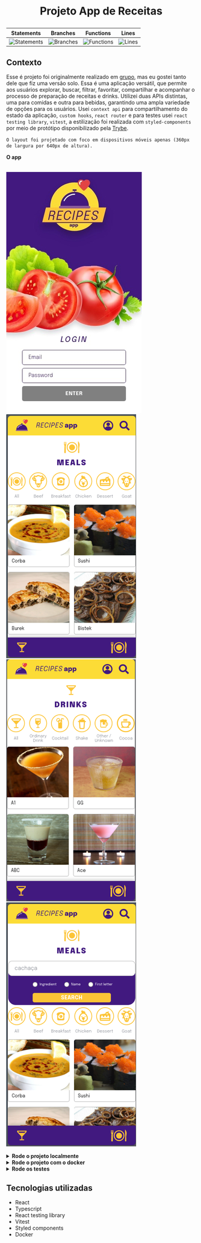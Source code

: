 # <p align="center">Projeto App de Receitas</p>

<div align="center">
  
| Statements                  | Branches                | Functions                 | Lines                |
| --------------------------- | ----------------------- | ------------------------- | -------------------- |
| ![Statements](https://img.shields.io/badge/Coverage-95.15%25-brightgreen.svg) | ![Branches](https://img.shields.io/badge/Coverage-84.69%25-yellow.svg) | ![Functions](https://img.shields.io/badge/Coverage-91.66%25-brightgreen.svg) | ![Lines](https://img.shields.io/badge/Coverage-95.15%25-brightgreen.svg)    |

</div>

## Contexto

Esse é projeto foi originalmente realizado em [grupo](https://github.com/mairess/project-recipes-app-ts), mas eu gostei tanto dele que fiz uma versão solo. Essa é uma aplicação versátil, que permite aos usuários explorar, buscar, filtrar, favoritar, compartilhar e acompanhar o processo de preparação de receitas e drinks. Utilizei duas APIs distintas, uma para comidas e outra para bebidas, garantindo uma ampla variedade de opções para os usuários. Usei `context api` para compartilhamento do estado da aplicação, `custom hooks`, `react router` e para testes usei `react testing library`, `vitest`, a estilização foi realizada com `styled-components` por meio de protótipo disponibilizado pela [Trybe](https://betrybe.com).

```
O layout foi projetado com foco em dispositivos móveis apenas (360px de largura por 640px de altura).
```

<summary><strong>O app</strong></summary><br>

![App login page](app-login-page.jpeg)
![App meal page](app-meal-page.png)
![App drink page](app-drink-page.png)
![App search page](app-search-page.png)

<details>

<summary><strong>Rode o projeto localmente</strong></summary><br>

> ⚠️ É preciso ter o [Node](https://nodejs.org/en) instalado em sua máquina.

Primeiro, clone o repositório:

```SEHLL
git clone git@github.com:mairess/project-recipes-app-ts-v2.git
```

Instale as dependências:

```SEHLL
npm install
```

Inicie o vite server:

```SEHLL
npm run dev
```

</details>

<details>

<summary><strong>Rode o projeto com o docker</strong></summary><br>

> ⚠️ É preciso ter o [Docker](https://www.docker.com/get-started/) instalado em sua máquina.

Primeiro, clone o repositório:

```SEHLL
git clone git@github.com:mairess/project-recipes-app-ts-v2.git
```

Suba o container:

```SEHLL
docker compose up -d
```

O vite server estará disponível na porta `3000`:

```SEHLL
http://localhost:3000
```

</details>

<details>

<summary><strong>Rode os testes</strong></summary><br>

Rode os testes com:

```SHELL
npm test
```

Rode a cobertura:

```SHELL
npm run coverage
```

</details>

## Tecnologias utilizadas

- React
- Typescript
- React testing library
- Vitest
- Styled components
- Docker

